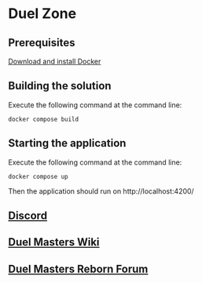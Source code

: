 # Duel Zone

## Prerequisites
[Download and install Docker](https://www.docker.com/)

## Building the solution
Execute the following command at the command line:
```
docker compose build
```

## Starting the application
Execute the following command at the command line:
```
docker compose up
```

Then the application should run on http://localhost:4200/

## [Discord](https://discord.com/channels/952488769431433256/952488769431433259)

## [Duel Masters Wiki](http://duelmasters.wikia.com/wiki/Duel_Masters_Wiki )

## [Duel Masters Reborn Forum](http://dmreborn.forumieren.com/ )